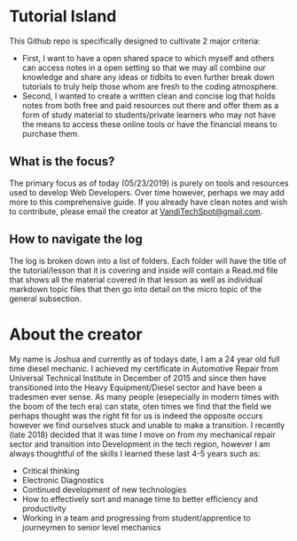 # Tutorial Island
This Github repo is specifically designed to cultivate 2 major criteria:

* First, I want to have a open shared space to which myself and others can access notes in a open setting so that we may all combine our knowledge and share any ideas or tidbits to even further break down tutorials to truly help those whom are fresh to the coding atmosphere. 
* Second, I wanted to create a written clean and concise log that holds notes from both free and paid resources out there and offer them as a form of study material to students/private learners who may not have the means to access these online tools or have the financial means to purchase them.

## What is the focus?
The primary focus as of today (05/23/2019) is purely on tools and resources used to develop Web Developers. Over time however, perhaps we may add more to this comprehensive guide. If you already have clean notes and wish to contribute, please email the creator at VandiTechSpot@gmail.com.

## How to navigate the log
The log is broken down into a list of folders. Each folder will have the title of the tutorial/lesson that it is covering and inside will contain a Read.md file that shows all the material covered in that lesson as well as individual markdown topic files that then go into detail on the micro topic of the general subsection.

# About the creator
My name is Joshua and currently as of todays date, I am a 24 year old full time diesel mechanic. I achieved my certificate in Automotive Repair from Universal Technical Institute in December of 2015 and since then have transitioned into the Heavy Equipment/Diesel sector and have been a tradesmen ever sense. As many people (esepecially in modern times with the boom of the tech era) can state, oten times we find that the field we perhaps thought was the right fit for us is indeed the opposite occurs however we find ourselves stuck and unable to make a transition. I recently (late 2018) decided that it was time I move on from my mechanical repair sector and transition into Development in the tech region, however I am always  thoughtful of the skills I learned these last 4-5 years such as:

* Critical thinking
* Electronic Diagnostics
* Continued development of new technologies
* How to effectively sort and manage time to better efficiency and productivity
* Working in a team and progressing from student/apprentice to journeymen to senior level mechanics